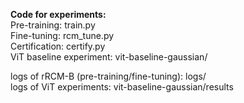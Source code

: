 **Code for experiments:**  
Pre-training: train.py  
Fine-tuning: rcm_tune.py  
Certification: certify.py  
ViT baseline experiment: vit-baseline-gaussian/  

logs of rRCM-B (pre-training/fine-tuning): logs/  
logs of ViT experiments: vit-baseline-gaussian/results  


